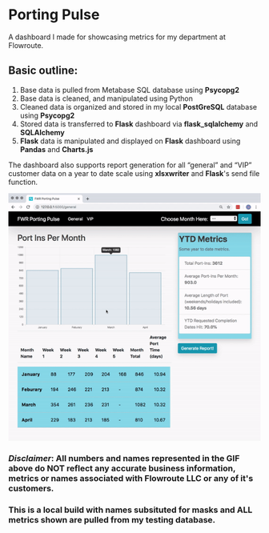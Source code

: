 # Porting Pulse 

A dashboard I made for showcasing metrics for my department at Flowroute. 

## Basic outline:

1. Base data is pulled from Metabase SQL database using **Psycopg2**
2. Base data is cleaned, and manipulated using Python
3. Cleaned data is organized and stored in my local **PostGreSQL** database using **Psycopg2**
4. Stored data is transferred to **Flask** dashboard via **flask_sqlalchemy** and **SQLAlchemy**  
5. **Flask** data is manipulated and displayed on **Flask** dashboard using **Pandas** and **Charts.js**

The dashboard also supports report generation for all “general” and “VIP” customer data on a year to date scale using **xlsxwriter** and **Flask**'s send file function.

![Alt Text](https://github.com/wilsonmacleod/FWR-Porting-Pulse/blob/master/flask-pp/flask_PP/static/demo-gif.gif)

### *Disclaimer*: All numbers and names represented in the GIF above do NOT reflect any accurate business information, metrics or names associated with Flowroute LLC or any of it's customers. 
### This is a local build with names subsituted for masks and ALL metrics shown are pulled from my testing database.


